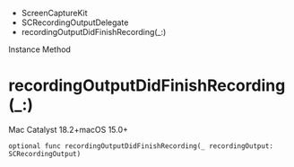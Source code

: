 

- ScreenCaptureKit
- SCRecordingOutputDelegate
-  recordingOutputDidFinishRecording(\_:) 

Instance Method

# recordingOutputDidFinishRecording(\_:)

Mac Catalyst 18.2+macOS 15.0+

``` source
optional func recordingOutputDidFinishRecording(_ recordingOutput: SCRecordingOutput)
```

